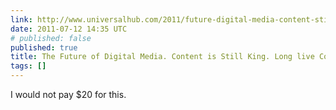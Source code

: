 ```yaml
---
link: http://www.universalhub.com/2011/future-digital-media-content-still-king-long-live
date: 2011-07-12 14:35 UTC
# published: false
published: true
title: The Future of Digital Media. Content is Still King. Long live Content.
tags: []
---
```


I would not pay $20 for this.
